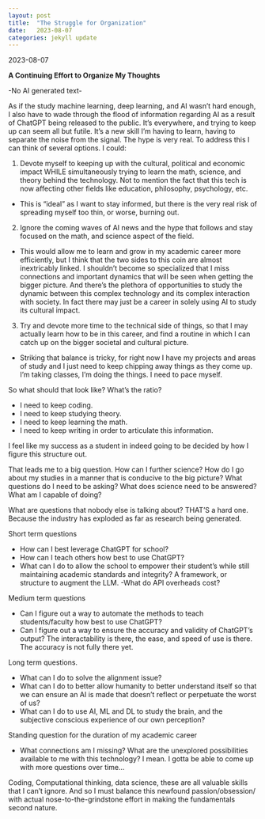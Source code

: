 ```yaml
---
layout: post
title:  "The Struggle for Organization"
date:   2023-08-07
categories: jekyll update
---
```


2023-08-07

**A Continuing Effort to Organize My Thoughts**

-No AI generated text- 

As if the study  machine learning, deep learning, and AI wasn’t hard enough, I also have to wade through the flood of information regarding AI as a result of ChatGPT being released to the public. It’s everywhere, and trying to keep up can seem all but futile. It’s a new skill I’m having to learn, having to separate the noise from the signal. The hype is very real. 
To address this I can think of several options. I could:
1. Devote myself to keeping up with the cultural, political and economic impact WHILE simultaneously trying to learn the math, science, and theory behind the technology. Not to mention the fact that this tech is now affecting other fields like education, philosophy, psychology, etc.
-  This is “ideal” as I want to stay informed, but there is the very real risk of spreading myself too thin, or worse, burning out.
2. Ignore the coming waves of AI news and the hype that follows and stay focused on the math, and science aspect of the field. 
- This would allow me to learn and grow in my academic career more efficiently, but I think that the two sides to this coin are almost inextricably linked. I shouldn’t become so specialized that I miss connections and important dynamics that will be seen when getting the bigger picture. And there’s the plethora of opportunities to study the dynamic between this complex technology and its complex interaction with society. In fact there may just be a career in solely using AI to study its cultural impact. 
3. Try and devote more time to the technical side of things, so that I may actually learn how to be in this career, and find a routine in which I can catch up on the bigger societal and cultural picture. 
- Striking that balance is tricky, for right now I have my projects and areas of study and I just need to keep chipping away things as they come up. I’m taking classes, I’m doing the things. I need to pace myself. 

So what should that look like? What’s the ratio? 
- I need to keep coding. 
- I need to keep studying theory.
- I need to keep learning the math.
- I need to keep writing in order to articulate this information.

I feel like my success as a student in indeed going to be decided by how I figure this structure out. 

That leads me to a big question. How can I further science? How do I go about my studies in a manner that is conducive to the big picture? What questions do I need to be asking? What does science need to be answered? What am I capable of doing?

What are questions that nobody else is talking about? THAT’S a hard one. 
Because the industry has exploded as far as research being generated. 

 Short term questions
- How can I best leverage ChatGPT for school?
- How can I teach others how best to use ChatGPT?
- What can I do to allow the school to empower their student’s while still maintaining academic standards and integrity? A framework, or structure to augment the LLM. -What do API overheads cost?

Medium term questions
- Can I figure out a way to automate the methods to teach students/faculty how best to use ChatGPT? 
- Can I figure out a way to ensure the accuracy and validity of ChatGPT’s output? The interactability is there, the ease, and speed of use is there. The accuracy is not fully there yet. 

Long term questions.
- What can I do to solve the alignment issue?
- What can I do to better allow humanity to better understand itself so that we can ensure an AI is made that doesn’t reflect or perpetuate the worst of us?
- What can I do to use AI, ML and DL to study the brain, and the subjective conscious experience of our own perception?

Standing question for the duration of my academic career
- What connections am I missing? What are the unexplored possibilities available to me with this technology? I mean. I gotta be able to come up with more questions over time…


Coding, Computational thinking, data science, these are all valuable skills that I can’t ignore. And so I must balance this newfound passion/obsession/ with actual nose-to-the-grindstone effort in making the fundamentals second nature. 